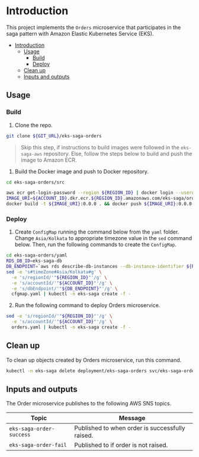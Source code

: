 # Introduction

This project implements the `Orders` microservice that participates in the saga pattern with Amazon Elastic Kubernetes Service (EKS).

- [Introduction](#introduction)
  - [Usage](#usage)
    - [Build](#build)
    - [Deploy](#deploy)
  - [Clean up](#clean-up)
  - [Inputs and outputs](#inputs-and-outputs)

## Usage

### Build

1. Clone the repo.

```bash
git clone ${GIT_URL}/eks-saga-orders
```

> Skip this step, if instructions to build images were followed in the `eks-saga-aws` repository. Else, follow the steps below to build and push the image to Amazon ECR.

1. Build the Docker image and push to Docker repository.

```bash
cd eks-saga-orders/src

aws ecr get-login-password --region ${REGION_ID} | docker login --username AWS --password-stdin ${ACCOUNT_ID}.dkr.ecr.${REGION_ID}.amazonaws.com
IMAGE_URI=${ACCOUNT_ID}.dkr.ecr.${REGION_ID}.amazonaws.com/eks-saga/orders
docker build -t ${IMAGE_URI}:0.0.0 . && docker push ${IMAGE_URI}:0.0.0
```

### Deploy

1. Create `ConfigMap` running the command below from the `yaml` folder. Change `Asia/Kolkata` to appropriate timezone value in the `sed` command below. Then, run the following commands to create the `ConfigMap`.

```bash
cd eks-saga-orders/yaml
RDS_DB_ID=eks-saga-db
DB_ENDPOINT=`aws rds describe-db-instances --db-instance-identifier ${RDS_DB_ID} --query 'DBInstances[0].Endpoint.Address' --output text`
sed -e 's#timeZone#Asia/Kolkata#g' \
  -e 's/regionId/'"${REGION_ID}"'/g' \
  -e 's/accountId/'"${ACCOUNT_ID}"'/g' \
  -e 's/dbEndpoint/'"${DB_ENDPOINT}"'/g' \
  cfgmap.yaml | kubectl -n eks-saga create -f -
```

2. Run the following command to deploy Orders microservice.

```bash
sed -e 's/regionId/'"${REGION_ID}"'/g' \
  -e 's/accountId/'"${ACCOUNT_ID}"'/g' \
  orders.yaml | kubectl -n eks-saga create -f -
```

## Clean up

To clean up objects created by Orders microservice, run this command.

```bash
kubectl -n eks-saga delete deployment/eks-saga-orders svc/eks-saga-orders ing/eks-saga-orders configmap/eks-saga-orders
```

## Inputs and outputs

The Order microservice publishes to the following AWS SNS topics.

| Topic                    | Message                                         |
| ------------------------ | ----------------------------------------------- |
| `eks-saga-order-success` | Published to when order is successfully raised. |
| `eks-saga-order-fail`    | Published to if order is not raised.            |
